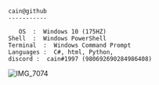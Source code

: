     cain@github
    -----------
    
       OS  :  Windows 10 (175HZ)
    Shell  :  Windows PowerShell
    Terminal  :  Windows Command Prompt
    Languages :  C#, html, Python,
    discord :  cain#1997 (980692690284986408)
![IMG_7074](https://user-images.githubusercontent.com/113727935/190825505-27db6f2c-23db-4ad8-bf62-53b51005486e.jpg)
